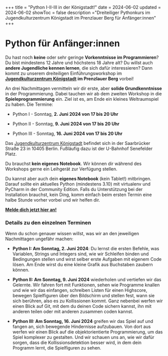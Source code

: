 +++
title = "Python I-II-III in der Königstadt!"
date = 2024-06-02
updated = 2024-06-02
showToc = false
description ="Dreiteiliger Pythonkurs im Jugendkulturzentrum Königstadt im Prenzlauer Berg für Anfänger:innen"
+++

<script lang="ts">
    import Figure from "$lib/components/Figure.svelte";
</script>

# Python für Anfänger:innen

Du hast noch **keine** oder sehr geringe **Vorkenntnisse im Programmieren**? Du bist mindestens 12 Jahre und höchstens 18 Jahre alt? Du willst auch **andere Jugendliche kennen lernen**, die sich dafür interessieren? Dann kommt zu unserem dreiteiligen Einführungsworkshop im **[Jugendkulturzentrum Königstadt](http://www.jugendhaus-koenigstadt.de/) im Prenzlauer Berg** vorbei!

An drei Nachmittagen vermitteln wir dir erste, aber **solide Grundkenntnisse** in der Programmierung. Dabei tauchen wir ab dem zweiten Workshop in die **Spieleprogrammierung** ein. Ziel ist es, am Ende ein kleines Weltraumspiel zu haben. Die Termine:

- Python I - Sonntag, **2. Juni 2024 von 17 bis 20 Uhr**

- Python II - Sonntag, **9. Juni 2024 von 17 bis 20 Uhr**

- Python III - Sonntag, **16. Juni 2024 von 17 bis 20 Uhr**

Das [Jugendkulturzentrum Königstadt](http://www.jugendhaus-koenigstadt.de/) befindet sich in der Saarbrücker Straße 23 in 10405 Berlin. Fußläufig dazu ist der U-Bahnhof Senefelder Platz.

Du brauchst **kein eigenes Notebook**. Wir können dir während des Workshops gerne ein Leihgerät zur Verfügung stellen.

Du kannst aber auch dein **eigenes Notebook** (kein Tablet!) mitbringen. Darauf sollte ein aktuelles Python (mindestens 3.10) mit virtualenv und PyCharm in der Community Edition. Falls du Unterstützung bei der Installation brauchst, kein Ding, komm einfach beim ersten Termin eine halbe Stunde vorher vorbei und wir helfen dir.

**[Melde dich jetzt hier an!](https://pretix.eu/junghackerinnentag/koenigstadt/)**

### Details zu den einzelnen Terminen

Wenn du schon genauer wissen willst, was wir an den jeweiligen Nachmittagen ungefähr machen:

- **Python I: Am Sonntag, 2. Juni 2024**: Du lernst die ersten Befehle, was Variablen, Strings und Integers sind, wie wir Schleifen binden und Bedingungen stellen und wirst selber erste Aufgaben mit eigenem Code lösen. Am Ende wirst du eine kleine Grafik aus Buchstaben zaubern können.

- **Python II: Am Sonntag, 9. Juni 2024** wiederholen und vertiefen wir das Gelernte. Wir fahren fort mit Funktionen, sehen wie Programme knallen und wie wir das einfangen, schreiben Listen für einen Highscore, bewegen Spielfiguren über den Bildschirm und stellen fest, wann sie sich berühren, also es zu Kollissionen kommt. Ganz nebenbei werfen wir einen Blick auf Git, mit dem du deinen Code sichern kannst, ihn mit anderen teilen oder mit anderen zusammen coden kannst.

- **Python III: Am Sonntag, 16. Juni 2024** greifen wir das Spiel auf und fangen an, sich bewegende Hindernisse aufzubauen. Von dort aus werfen wir einen Blick auf die objektorientierte Programmierung, um das Spiel komplexer zu gestalten. Und wir schauen uns an, wie wir dafür sorgen, dass die Kollissionsdetektion besser wird, in dem dein Programm lernt, die Spielfiguren zu sehen.

<Figure src="/images/news/Flyer_1_A4.jpg" alt="Flyer für den Workshop" />

<Figure src="/images/news/Flyer_1_A4.pdf" alt="Flyer für den Workshop" />
